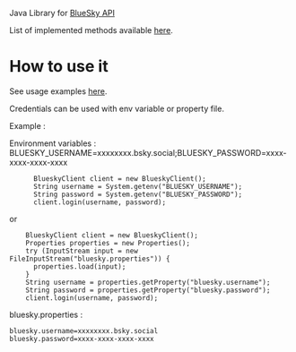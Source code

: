 Java Library for [BlueSky API](https://docs.bsky.app/)

List of implemented methods available [here](https://github.com/RedouaneBALI/RedSky/blob/main/src/main/java/io/github/redouanebali/IBlueskyClient.java).

# How to use it 

See usage examples [here](https://github.com/RedouaneBALI/RedSky/blob/main/src/test/java/IntegrationTest.java).

Credentials can be used with env variable or property file.

Example : 

Environment variables : BLUESKY_USERNAME=xxxxxxxx.bsky.social;BLUESKY_PASSWORD=xxxx-xxxx-xxxx-xxxx
```
      BlueskyClient client = new BlueskyClient();
      String username = System.getenv("BLUESKY_USERNAME");
      String password = System.getenv("BLUESKY_PASSWORD");
      client.login(username, password);
```
or 
```
    BlueskyClient client = new BlueskyClient();
    Properties properties = new Properties();
    try (InputStream input = new FileInputStream("bluesky.properties")) {
      properties.load(input);
    }
    String username = properties.getProperty("bluesky.username");
    String password = properties.getProperty("bluesky.password");
    client.login(username, password);
```
bluesky.properties : 
```
bluesky.username=xxxxxxxx.bsky.social
bluesky.password=xxxx-xxxx-xxxx-xxxx
````
